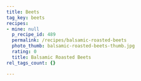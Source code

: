 ```yaml
---
title: Beets
tag_key: beets
recipes:
- mine: null
  p_recipe_id: 489
  permalink: /recipes/balsamic-roasted-beets
  photo_thumb: balsamic-roasted-beets-thumb.jpg
  rating: 0
  title: Balsamic Roasted Beets
rel_tags_count: {}

---
```

